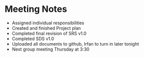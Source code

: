 # Meeting Notes
- Assigned individual responsibilities
- Created and finished Project plan
- Completed final revision of SRS v1.0
- Completed SDS v1.0
- Uploaded all documents to github, Irfan to turn in later tonight
- Next group meeting Thursday at 3:30
